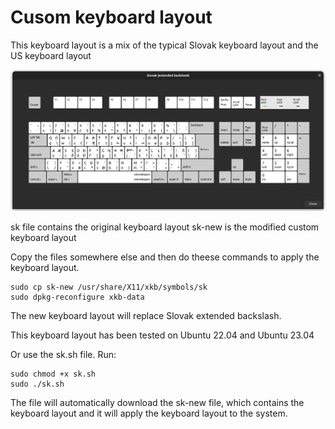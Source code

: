 # Cusom keyboard layout

This keyboard layout is a mix of the typical Slovak keyboard layout and the US keyboard layout

![alt text](https://github.com/Vratk0529/custom-keyboard-layout/blob/main/Keyboard-layout-visualisation.png?raw=true)

sk file contains the original keyboard layout
sk-new is the modified custom keyboard layout

Copy the files somewhere else and then do theese commands to apply the keyboard layout.

```
sudo cp sk-new /usr/share/X11/xkb/symbols/sk
sudo dpkg-reconfigure xkb-data
```

The new keyboard layout will replace Slovak extended backslash.

This keyboard layout has been tested on Ubuntu 22.04 and Ubuntu 23.04

Or use the sk.sh file.
Run:
```
sudo chmod +x sk.sh
sudo ./sk.sh
```

The file will automatically download the sk-new file, which contains the keyboard layout and it will apply the keyboard layout to the system.

